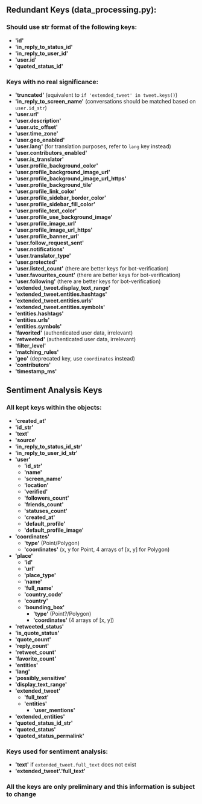 ## Redundant Keys (data_processing.py):
### Should use str format of the following keys: 
- **'id'**
- **'in_reply_to_status_id'**
- **'in_reply_to_user_id'**
- **'user.id'** 
- **'quoted_status_id'**

### Keys with no real significance:
- **'truncated'** (equivalent to `if 'extended_tweet' in tweet.keys()`)
- **'in_reply_to_screen_name'** (conversations should be matched based on `user.id_str`)
- **'user.url'**
- **'user.description'**
- **'user.utc_offset'**
- **'user.time_zone'**
- **'user.geo_enabled'**
- **'user.lang'** (for translation purposes, refer to `lang` key instead)
- **'user.contributors_enabled'**
- **'user.is_translator'**
- **'user.profile_background_color'**
- **'user.profile_background_image_url'**
- **'user.profile_background_image_url_https'**
- **'user.profile_background_tile'**
- **'user.profile_link_color'**
- **'user.profile_sidebar_border_color'**
- **'user.profile_sidebar_fill_color'**
- **'user.profile_text_color'**
- **'user.profile_use_background_image'**
- **'user.profile_image_url'**
- **'user.profile_image_url_https'**
- **'user.profile_banner_url'**
- **'user.follow_request_sent'**
- **'user.notifications'**
- **'user.translator_type'**
- **'user.protected'**
- **'user.listed_count'** (there are better keys for bot-verification)
- **'user.favourites_count'** (there are better keys for bot-verification)
- **'user.following'** (there are better keys for bot-verification)
- **'extended_tweet.display_text_range'**
- **'extended_tweet.entities.hashtags'**
- **'extended_tweet.entities.urls'**
- **'extended_tweet.entities.symbols'**
- **'entities.hashtags'**
- **'entities.urls'**
- **'entities.symbols'**
- **'favorited'** (authenticated user data, irrelevant)
- **'retweeted'** (authenticated user data, irrelevant)
- **'filter_level'**
- **'matching_rules'**
- **'geo'** (deprecated key, use `coordinates` instead)
- **'contributors'**
- **'timestamp_ms'**

## Sentiment Analysis Keys
### All kept keys within the objects:
- **'created_at'**
- **'id_str'**
- **'text'**
- **'source'**
- **'in_reply_to_status_id_str'**
- **'in_reply_to_user_id_str'**
- **'user'**
  - **'id_str'**
  - **'name'**
  - **'screen_name'**
  - **'location'**
  - **'verified'**
  - **'followers_count'**
  - **'friends_count'**
  - **'statuses_count'**
  - **'created_at'**
  - **'default_profile'**
  - **'default_profile_image'**
- **'coordinates'**
  - **'type'** (Point/Polygon)
  - **'coordinates'** (x, y for Point, 4 arrays of [x, y] for Polygon)
- **'place'**
  - **'id'**
  - **'url'**
  - **'place_type'**
  - **'name'**
  - **'full_name'**
  - **'country_code'**
  - **'country'**
  - **'bounding_box'**
    - **'type'** (Point?/Polygon)
    - **'coordinates'** (4 arrays of [x, y])
- **'retweeted_status'**
- **'is_quote_status'**
- **'quote_count'**
- **'reply_count'**
- **'retweet_count'**
- **'favorite_count'**
- **'entities'**
- **'lang'**
- **'possibly_sensitive'**
- **'display_text_range'**
- **'extended_tweet'**
  - **'full_text'**
  - **'entities'**
    - **'user_mentions'**
- **'extended_entities'**
- **'quoted_status_id_str'**
- **'quoted_status'**
- **'quoted_status_permalink'**

### Keys used for sentiment analysis:
- **'text'** if `extended_tweet.full_text` does not exist
- **'extended_tweet'.'full_text'** 


### All the keys are only preliminary and this information is subject to change
